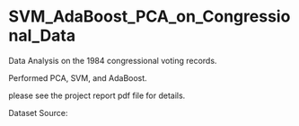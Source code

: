 # SVM_AdaBoost_PCA_on_Congressional_Data
Data Analysis on the 1984 congressional voting records.

Performed PCA, SVM, and AdaBoost.

please see the project report pdf file for details.

Dataset Source:
